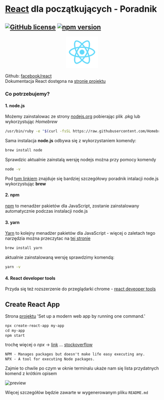 # [React][react-url] dla początkujących - Poradnik 


## [![GitHub license](https://img.shields.io/badge/license-MIT-blue.svg)](https://github.com/facebook/react/blob/master/LICENSE) [![npm version](https://img.shields.io/npm/v/react.svg?style=flat)](https://www.npmjs.com/package/react) 


<!-- <h3 align="center"> <a href="https://pl.reactjs.org">React</a></h3> -->
<p align="center">
  <a href="https://pl.reactjs.org">
    <img alt="react" width="104px" src="https://raw.githubusercontent.com/github/explore/80688e429a7d4ef2fca1e82350fe8e3517d3494d/topics/react/react.png" alt="React logo">
  </a>
</p>

Github: [facebook/react](https://github.com/facebook/react) <br/>
Dokumentacja React dostępna na [stronie projektu](https://reactjs.org/docs)

### Co potrzebujemy?

#### 1. node.js

Możemy zainstalowac ze strony [nodejs.org][nodejs-url] pobierając plik .pkg
lub wykorzystując *Homebrew* 

```bash
/usr/bin/ruby -e "$(curl -fsSL https://raw.githubusercontent.com/Homebrew/install/master/install)"
```

Sama instalacja **node.js** odbywa się z wykorzystaniem komendy:

```zsh
brew install node
```

Sprawdzic aktualnie zainstalą wersję nodejs można przy pomocy komendy

```zsh
node -v
```

Pod [tym linkiem](https://changelog.com/posts/install-node-js-with-homebrew-on-os-x) znajduje się bardziej szczegółowy poradnik intalacji node.js wykorzystując **brew**

#### 2. npm 
[npm][npmjs-url] to  menadżer pakietów dla JavaScript, zostanie zainstalowany automatycznie podczas instalacji node.js
 
#### 3. yarn
[Yarn][yarn-url] to kolejny menadżer pakietów dla JavaScript - więcej o zaletach tego narzędzia można przeczytac na [tej stronie](https://www.nafrontendzie.pl/czym-jest-yarn-czego-sluzy)

```zsh
brew install yarn
```

aktualnie zainstalowaną wersję sprawdzimy komendą:
```zsh
yarn -v
```
#### 4. React developer tools
Przyda się też rozszerzenie do przeglądarki chrome - [react deveoper tools][rdt-url]
 
## Create React App
Strona [projektu][create-react-url]
'Set up a modern web app by running one command.'
 
```
npx create-react-app my-app
cd my-app
npm start
```

trochę więcej o *npx* -> [link](https://blog.npmjs.org/post/162869356040/introducing-npx-an-npm-package-runner) ... [stockoverflow](https://stackoverflow.com/questions/50605219/difference-between-npx-and-npm)

```
NPM - Manages packages but doesn't make life easy executing any.
NPX - A tool for executing Node packages.
```




Zajmie to chwile po czym w oknie terminalu ukaże nam się lista przydatnych komend z krótkim opisem

![preview][c-r-a-url]

Więcej szczegółów będzie zawarte w wygenerowanym pliku `README.md`




<!-- Poradnik bazuje na repozytorium [QuentinWatt](https://github.com/QuentinWatt) <br/>
oraz jego tutorialu (React JS for beginners) [YouTube](https://www.youtube.com/watch?v=HDEVMozZhv8&list=PL41lfR-6DnOoTiHU4Ub6efP-p3xAq3eiV). -->


<!-- Linki -->
[nodejs-url]: https://nodejs.org/en/
[npmjs-url]: https://www.npmjs.com
[yarn-url]: https://yarnpkg.com
[rdt-url]: https://chrome.google.com/webstore/detail/react-developer-tools/fmkadmapgofadopljbjfkapdkoienihi
[react-url]: https://pl.reactjs.org/
[create-react-url]: https://create-react-app.dev

[c-r-a-url]: https://raw.githubusercontent.com/pajlotapps/React-dla-poczatkujacych-poradnik/master/c-r-a.png?raw=true
